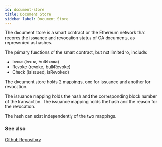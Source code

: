 ```yaml
---
id: document-store
title: Document Store
sidebar_label: Document Store
---
```


The document store is a smart contract on the Ethereum network that records the issuance and revocation status of OA documents, as represented as hashes.

The primary functions of the smart contract, but not limited to, include:

- Issue (issue, bulkIssue)
- Revoke (revoke, bulkRevoke)
- Check (isIssued, isRevoked)

The document store holds 2 mappings, one for issuance and another for revocation.

The issuance mapping holds the hash and the corresponding block number of the transaction.
The issuance mapping holds the hash and the reason for the revocation.

The hash can exist independently of the two mappings.

### See also

[Github Repository](https://github.com/Open-Attestation/document-store/)
